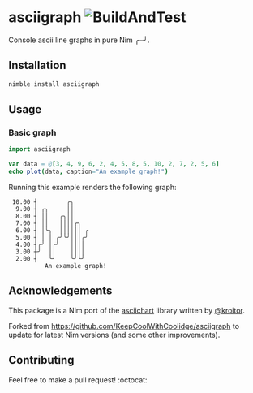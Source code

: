 # asciigraph ![BuildAndTest](https://github.com/Yardanico/asciigraph/actions/workflows/test.yml/badge.svg)

Console ascii line graphs in pure Nim ╭┈╯.

## Installation

```sh
nimble install asciigraph
```

## Usage
### Basic graph

```nim
import asciigraph

var data = @[3, 4, 9, 6, 2, 4, 5, 8, 5, 10, 2, 7, 2, 5, 6]
echo plot(data, caption="An example graph!")
```

Running this example renders the following graph:

```
 10.00 ┤        ╭╮     
  9.00 ┤ ╭╮     ││     
  8.00 ┤ ││   ╭╮││     
  7.00 ┤ ││   ││││╭╮   
  6.00 ┤ │╰╮  ││││││ ╭ 
  5.00 ┤ │ │ ╭╯╰╯│││╭╯ 
  4.00 ┤╭╯ │╭╯   ││││  
  3.00 ┼╯  ││    ││││  
  2.00 ┤   ╰╯    ╰╯╰╯  
          An example graph!
```

## Acknowledgements

This package is a Nim port of the [asciichart](https://github.com/kroitor/asciichart) library written by [@kroitor](https://github.com/kroitor).

Forked from https://github.com/KeepCoolWithCoolidge/asciigraph to update for latest Nim versions (and some other improvements).

## Contributing

Feel free to make a pull request! :octocat:

